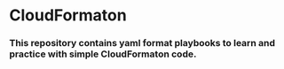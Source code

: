 # CloudFormaton

### This repository contains yaml format playbooks to learn and practice with simple CloudFormaton code.

